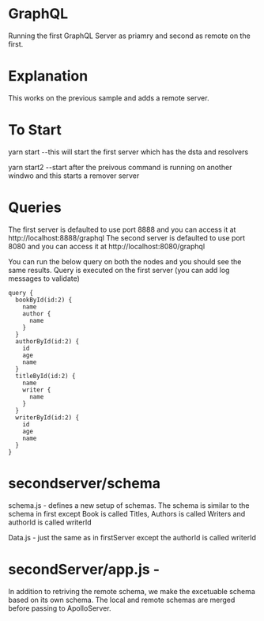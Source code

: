 # GraphQL
Running the first GraphQL Server as priamry and second as remote on the first.

# Explanation

This works on the previous sample and adds a remote server.

# To Start
yarn start --this will start the first server which has the dsta and resolvers

yarn start2 --start after the preivous command is running on another windwo and this starts a remover server

# Queries
The first server is defaulted to use port 8888 and you can access it at http://localhost:8888/graphql
The second server is defaulted to use port 8080 and you can access it at http://localhost:8080/graphql

You can run the below query on both the nodes and you should see the same results.  Query is executed on the first server (you can add log messages to validate)

```
query {
  bookById(id:2) {
    name
    author {
      name
    }
  }
  authorById(id:2) {
    id
    age
    name
  }
  titleById(id:2) {
    name
    writer {
      name
    }
  }
  writerById(id:2) {
    id
    age
    name
  }
}
```
# secondserver/schema
schema.js - defines a new setup of schemas.  The schema is similar to the schema in first except Book is called Titles, Authors is called Writers and authorId is called writerId

Data.js - just the same as in firstServer except the authorId is called writerId

# secondServer/app.js -
In addition to retriving the remote schema, we make the excetuable schema based on its own schema.  The local and remote schemas are merged before passing to ApolloServer.


